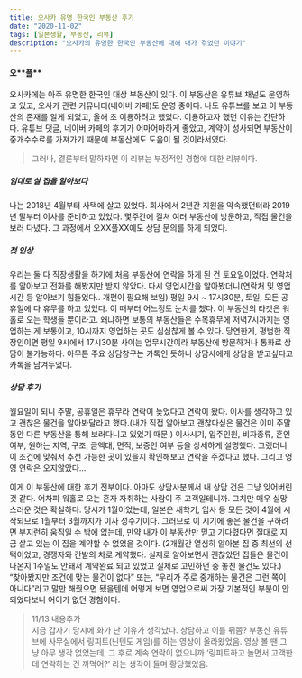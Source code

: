 ```yaml
---
title: 오사카 유명 한국인 부동산 후기
date: "2020-11-02"
tags: [일본생활, 부동산, 리뷰]
description: "오사카의 유명한 한국인 부동산에 대해 내가 겪었던 이야기"
---
```


#### 오\*\*플\*\*
오사카에는 아주 유명한 한국인 대상 부동산이 있다.
이 부동산은 유튜브 채널도 운영하고 있고, 오사카 관련 커뮤니티(네이버 카페)도 운영 중이다. 나도 유튜브를 보고 이 부동산의 존재를 알게 되었고, 올해 초 이용하려고 했었다.
이용하고자 했던 이유는 간단하다. 유튜브 댓글, 네이버 카페의 후기가 어마어마하게 좋았고, 계약이 성사되면 부동산이 중개수수료를 가져가기 때문에 부동산에도 도움이 될 것이라서였다.
> 그러나, 결론부터 말하자면 이 리뷰는 부정적인 경험에 대한 리뷰이다.

##### 임대로 살 집을 알아보다
나는 2018년 4월부터 사택에 살고 있었다. 회사에서 2년간 지원을 약속했던터라 2019년 말부터 이사를 준비하고 있었다. 몇주간에 걸쳐 여러 부동산에 방문하고, 직접 물건을 보러 다녔다. 그 과정에서 오XX플XX에도 상담 문의를 하게 되었다.

##### 첫 인상
우리는 둘 다 직장생활을 하기에 처음 부동산에 연락을 하게 된 건 토요일이었다. 연락처를 알아보고 전화를 해봤지만 받지 않았다. 다시 영업시간을 알아봤더니(연락처 및 영업시간 등 알아보기 힘들었다.. 개편이 필요해 보임) 평일 9시 ~ 17시30분, 토일, 모든 공휴일에 다 휴무를 하고 있었다. 이 때부터 어느정도 눈치를 챘다. 이 부동산의 타겟은 워홀로 오는 학생들 뿐이라고. 왜냐하면 보통의 부동산들은 수목휴무에 저녁7시까지는 영업하는 게 보통이고, 10시까지 영업하는 곳도 심심찮게 볼 수 있다. 당연한게, 평범한 직장인이면 평일 9시에서 17시30분 사이는 업무시간이라 부동산에 방문하거나 통화로 상담이 불가능하다. 아무튼 주요 상담창구는 카톡인 듯하니 상담사에게 상담을 받고싶다고 카톡을 남겨두었다.

##### 상담 후기
월요일이 되니 주말, 공휴일은 휴무라 연락이 늦었다고 연락이 왔다.
이사를 생각하고 있고 괜찮은 물건을 알아봐달라고 했다.(내가 직접 알아보고 괜찮다싶은 물건은 이미 주말동안 다른 부동산을 통해 보러다니고 있었기 때문.) 이사시기, 입주인원, 비자종류, 혼인여부, 원하는 지역, 구조, 금액대, 면적, 보증인 여부 등을 상세하게 설명했다. 그랬더니 이 조건에 맞춰서 추천 가능한 곳이 있을지 확인해보고 연락을 주겠다고 했다. 그리고 영영 연락은 오지않았다…

이게 이 부동산에 대한 후기 전부이다. 아마도 상담사분께서 내 상담 건은 그냥 잊어버린 것 같다. 어차피 워홀로 오는 혼자 자취하는 사람이 주 고객일테니까. 그치만 매우 실망스러운 것은 확실하다. 당시가 1월이었는데, 일본은 새학기, 입사 등 모든 것이 4월에 시작되므로 1월부터 3월까지가 이사 성수기이다. 그러므로 이 시기에 좋은 물건을 구하려면 부지런히 움직일 수 밖에 없는데, 만약 내가 이 부동산만 믿고 기다렸다면 절대로 지금 살고 있는 이 집을 계약할 수 없었을 것이다. (2개월간 열심히 알아본 집 중 최선의 선택이었고, 경쟁자와 간발의 차로 계약했다. 실제로 알아보면서 괜찮았던 집들은 물건이 나온지 1주일도 안돼서 계약완료 되고 있었고 실제로 고민하던 중 놓친 물건도 있다.)
“찾아봤지만 조건에 맞는 물건이 없다” 또는, “우리가 주로 중개하는 물건은 그런 쪽이 아니다”라고 말만 해줬으면 됐을텐데 어떻게 보면 영업으로써 가장 기본적인 부분이 안 되었다보니 어이가 없던 경험이다.

> 11/13 내용추가  
지금 갑자기 당시에 화가 난 이유가 생각났다. 상담하고 이틀 뒤쯤? 부동산 유튜브에 사무실에서 링피트(닌텐도 게임)를 하는 영상이 올라왔었음. 영상 볼 땐 그냥 아무 생각 없었는데, 그 후로 계속 연락이 없으니까 ‘링피트하고 놀면서 고객한테 연락하는 건 까먹어?’ 라는 생각이 들며 황당했었음.